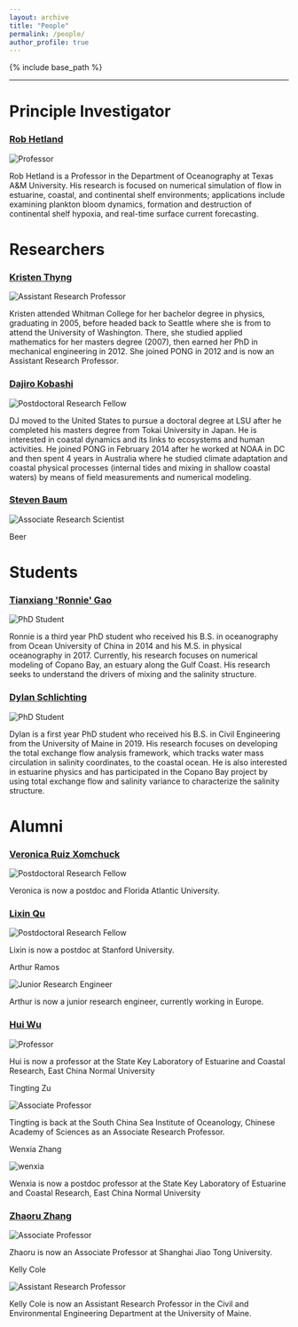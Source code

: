 ```yaml
---
layout: archive
title: "People"
permalink: /people/
author_profile: true
---
```


{% include base_path %}


----------

Principle Investigator
======

### [Rob Hetland](http://pong.tamu.edu/~rob/)
![Professor](../images/rob.jpg "Rob Hetland")

Rob Hetland is a Professor in the Department of Oceanography at Texas A&M University. His research is focused on numerical simulation of flow in estuarine, coastal, and continental shelf environments; applications include examining plankton bloom dynamics, formation and destruction of continental shelf hypoxia, and real-time surface current forecasting.

Researchers
======
### [Kristen Thyng](http://kristenthyng.com/)
![Assistant Research Professor](../images/kristen.jpg "Kristen Thyng")

Kristen attended Whitman College for her bachelor degree in physics, graduating in 2005, before headed back to Seattle where she is from to attend the University of Washington. There, she studied applied mathematics for her masters degree (2007), then earned her PhD in mechanical engineering in 2012. She joined PONG in 2012 and is now an Assistant Research Professor.

### [Dajiro Kobashi](https://ocean.tamu.edu/people/profiles/research-staff/kobashidaijiro.html)
![Postdoctoral Research Fellow](../images/dj.jpg "Dajiro Kobashi")

DJ moved to the United States to pursue a doctoral degree at LSU after he completed his masters degree from Tokai University in Japan. He is interested in coastal dynamics and its links to ecosystems and human activities. He joined PONG in February 2014 after he worked at NOAA in DC and then spent 4 years in Australia where he studied climate adaptation and coastal physical processes (internal tides and mixing in shallow coastal waters) by means of field measurements and numerical modeling.

### [Steven Baum](https://ocean.tamu.edu/people/profiles/research-staff/baumsteve.html)
![Associate Research Scientist](../images/steve.jpg "Steven Baum")

Beer

Students
======

### [Tianxiang 'Ronnie' Gao](https://ocean.tamu.edu/people/profiles/students/gaotianxiang.html)
![PhD Student](../images/ronnie.jpeg "Tianxiang Gao")

Ronnie is a third year PhD student who received his B.S. in oceanography from Ocean University of China in 2014 and his M.S. in physical oceanography in 2017. Currently, his research focuses on numerical modeling of Copano Bay, an estuary along the Gulf Coast. His research seeks to understand the drivers of mixing and the salinity structure.

### [Dylan Schlichting](https://ocean.tamu.edu/people/profiles/students/schlichtingdylan.html)
![PhD Student](../images/dylan.jpg "Dylan Schlichting")

Dylan is a first year PhD student who received his B.S. in Civil Engineering from the University of Maine in 2019. His research focuses on developing the total exchange flow analysis framework, which tracks water mass circulation in salinity coordinates, to the coastal ocean. He is also interested in estuarine physics and has participated in the Copano Bay project by using total exchange flow and salinity variance to characterize the salinity structure.

Alumni
======

### [Veronica Ruiz Xomchuck](https://vrx-.github.io)
![Postdoctoral Research Fellow](../images/vrx.jpg "Veronica Ruiz Xomchuck")

Veronica is now a postdoc and Florida Atlantic University.

### [Lixin Qu](https://lixinqu.github.io/)
![Postdoctoral Research Fellow](../images/lixin.jpg "Lixin Qu")

Lixin is now a postdoc at Stanford University.

Arthur Ramos

![Junior Research Engineer](../images/arthur.jpeg "Arthur Ramos")

Arthur is now a junior research engineer, currently working in Europe.

### [Hui Wu](http://english.sklec.ecnu.edu.cn/Staff/WuHui)
![Professor](../images/Hui.png "Hui Wu")

Hui is now a professor at the State Key Laboratory of Estuarine and Coastal Research,
East China Normal University

Tingting Zu

![Associate Professor](../images/tinting.png "Tingting Zu")

Tingting is back at the South China Sea Institute of Oceanology, Chinese Academy of Sciences as an Associate Research Professor.

Wenxia Zhang

![wenxia](../images/wenxia.jpeg "Wenxia Zhang")

Wenxia is now a postdoc professor at the State Key Laboratory of Estuarine and Coastal Research,
East China Normal University

### [Zhaoru Zhang](http://ioo.sjtu.edu.cn/en/szTeachers/3589.html)
![Associate Professor](../images/zhaoru.jpg "Zhaoru Zhang")

Zhaoru is now an Associate Professor at Shanghai Jiao Tong University.

Kelly Cole

![Assistant Research Professor](../images/kelly.jpg "Kelly Cole")

Kelly Cole is now an Assistant Research Professor in the Civil and Environmental Engineering Department at the University of Maine.

